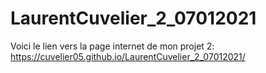 # LaurentCuvelier_2_07012021

Voici le lien vers la page internet de mon projet 2:
https://cuvelier05.github.io/LaurentCuvelier_2_07012021/